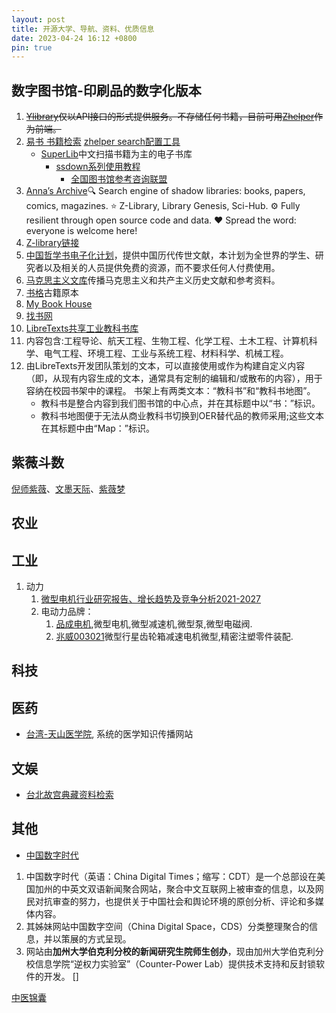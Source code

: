 ```yaml
---
layout: post
title: 开源大学、导航、资料、优质信息
date: 2023-04-24 16:12 +0800
pin: true
---
```


## 数字图书馆-印刷品的数字化版本

1. ~~[Ylibrary](https://ylibrary.org/)仅以API接口的形式提供服务。不存储任何书籍，目前可用[Zhelper](https://search.zhelper.net/?[%7b%22name%22:%22Ylibrary%22,%22url%22:%22https://api.ylibrary.org%22,%22type%22:%22full%22,%22sensitive%22:false,%22detail%22:true%7d])作为前端。~~
2. [易书 书籍检索](https://search.yibook.org/)
   [zhelper search配置工具](https://tool.yibook.org/)
   - [SuperLib](https://s-lib.ylibrary.org/)中文扫描书籍为主的电子书库
     - [ssdown系列使用教程](https://ssdown.org/)
       - [全国图书馆参考咨询联盟](http://www.ucdrs.superlib.net/)
3. [Anna’s Archive](https://annas-archive.org)🔍 Search engine of shadow libraries: books, papers, comics, magazines. ⭐️ Z-Library, Library Genesis, Sci-Hub. ⚙️ Fully resilient through open source code and data. ❤️ Spread the word: everyone is welcome here!
4. [Z-library链接](https://lib-i63cmijgac4bykbuxz6fbmhc.must.wf/)
5. [中国哲学书电子化计划](https://ctext.org)，提供中国历代传世文献，本计划为全世界的学生、研究者以及相关的人员提供免费的资源，而不要求任何人付费使用。
6. [马克思主义文库](https://www.marxists.org)传播马克思主义和共产主义历史文献和参考资料。
7. [书格](https://new.shuge.org/)古籍原本
8. [My Book House](http://www.findbooks.info)
9. [找书网](https://findbooks.eu.org/)
10. [LibreTexts共享工业教科书库](https://eng.libretexts.org/Bookshelves)
   1. 内容包含:工程导论、航天工程、生物工程、化学工程、土木工程、计算机科学、电气工程、环境工程、工业与系统工程、材料科学、机械工程。
   2. 由LibreTexts开发团队策划的文本，可以直接使用或作为构建自定义内容（即，从现有内容生成的文本，通常具有定制的编辑和/或散布的内容），用于容纳在校园书架中的课程。
   书架上有两类文本：“教科书”和“教科书地图”。
      - 教科书是整合内容到我们图书馆的中心点，并在其标题中以“书：”标识。
      - 教科书地图便于无法从商业教科书切换到OER替代品的教师采用;这些文本在其标题中由“Map：”标识。

## 紫薇斗数

[倪师紫薇](http://finalhopes.com/blog/602.html)、[文墨天际](http://www.ziwei001.cn/)、[紫薇梦](https://www.ziwei.my/)

## 农业

## 工业

1. 动力
   1. [微型电机行业研究报告、增长趋势及竞争分析2021-2027](https://zhuanlan.zhihu.com/p/414580488)
   2. 电动力品牌：
      1. [品成电机](http://www.szpcdj.cn/product1/product143.html),微型电机,微型减速机,微型泵,微型电磁阀.
      2. [兆威003021](https://www.zwgear.com/product)微型行星齿轮箱减速电机微型,精密注塑零件装配.

## 科技

## 医药

- [台湾-天山医学院](https://www.tsu.tw/), 系统的医学知识传播网站

## 文娱

- [台北故宫典藏资料检索](https://digitalarchive.npm.gov.tw/Integrate/Index)

## 其他

- [中国数字时代](https://chinadigitaltimes.net/chinese/)

1. 中国数字时代（英语：China Digital Times；缩写：CDT）是一个总部设在美国加州的中英文双语新闻聚合网站，聚合中文互联网上被审查的信息，以及网民对抗审查的努力，也提供关于中国社会和舆论环境的原创分析、评论和多媒体内容。
2. 其姊妹网站中国数字空间（China Digital Space，CDS）分类整理聚合的信息，并以策展的方式呈现。
3. 网站由**加州大学伯克利分校的新闻研究生院师生创办**，现由加州大学伯克利分校信息学院“逆权力实验室”（Counter-Power Lab）提供技术支持和反封锁软件的开发。
[]

[中医锦囊](http://www.zhongyijinnang.com/?p=15172)
